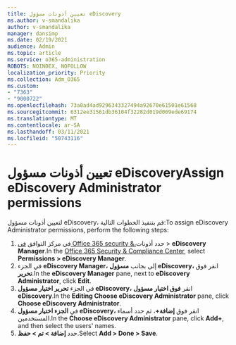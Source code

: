 ```yaml
---
title: تعيين أذونات مسؤول eDiscovery
ms.author: v-smandalika
author: v-smandalika
manager: dansimp
ms.date: 02/19/2021
audience: Admin
ms.topic: article
ms.service: o365-administration
ROBOTS: NOINDEX, NOFOLLOW
localization_priority: Priority
ms.collection: Adm_O365
ms.custom:
- "7363"
- "9000722"
ms.openlocfilehash: 73a0ad4ad9296343327494a92670e61501e61568
ms.sourcegitcommit: 6312ee31561db36104f32282d019d069ede69174
ms.translationtype: MT
ms.contentlocale: ar-SA
ms.lasthandoff: 03/11/2021
ms.locfileid: "50743116"
---
```

# <a name="assign-ediscovery-administrator-permissions"></a><span data-ttu-id="5b149-102">تعيين أذونات مسؤول eDiscovery</span><span class="sxs-lookup"><span data-stu-id="5b149-102">Assign eDiscovery Administrator permissions</span></span>

<span data-ttu-id="5b149-103">لتعيين أذونات مسؤول eDiscovery، قم بتنفيذ الخطوات التالية:</span><span class="sxs-lookup"><span data-stu-id="5b149-103">To assign eDiscovery Administrator permissions, perform the following steps:</span></span>

1. <span data-ttu-id="5b149-104">في مركز التوافق [في Office 365 security &،](https://sip.protection.office.com/)حدد أذونات > **eDiscovery Manager**.</span><span class="sxs-lookup"><span data-stu-id="5b149-104">In the [Office 365 Security & Compliance Center](https://sip.protection.office.com/), select **Permissions > eDiscovery Manager**.</span></span>
2. <span data-ttu-id="5b149-105">في الجزء **eDiscovery Manager،** إلى بجانب **مسؤول eDiscovery،** انقر فوق **تحرير**.</span><span class="sxs-lookup"><span data-stu-id="5b149-105">In the **eDiscovery Manager** pane, next to **eDiscovery Administrator**, click **Edit**.</span></span>
3. <span data-ttu-id="5b149-106">في الجزء **تحرير اختيار مسؤول eDiscovery،** انقر **فوق اختيار مسؤول eDiscovery**.</span><span class="sxs-lookup"><span data-stu-id="5b149-106">In the **Editing Choose eDiscovery Administrator** pane, click **Choose eDiscovery Administrator**.</span></span>
4. <span data-ttu-id="5b149-107">في **الجزء اختيار مسؤول eDiscovery،** انقر فوق **إضافة+**، ثم حدد أسماء المستخدمين.</span><span class="sxs-lookup"><span data-stu-id="5b149-107">In the **Choose eDiscovery Administrator** pane, click **Add+**, and then select the users' names.</span></span>
5. <span data-ttu-id="5b149-108">حدد **إضافة > تم > حفظ**.</span><span class="sxs-lookup"><span data-stu-id="5b149-108">Select **Add > Done > Save**.</span></span>
